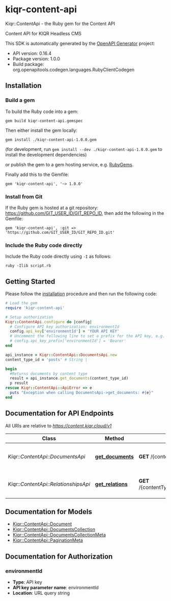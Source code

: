 # kiqr-content-api

Kiqr::ContentApi - the Ruby gem for the Content API

Content API for KIQR Headless CMS

This SDK is automatically generated by the [OpenAPI Generator](https://openapi-generator.tech) project:

- API version: 0.16.4
- Package version: 1.0.0
- Build package: org.openapitools.codegen.languages.RubyClientCodegen

## Installation

### Build a gem

To build the Ruby code into a gem:

```shell
gem build kiqr-content-api.gemspec
```

Then either install the gem locally:

```shell
gem install ./kiqr-content-api-1.0.0.gem
```

(for development, run `gem install --dev ./kiqr-content-api-1.0.0.gem` to install the development dependencies)

or publish the gem to a gem hosting service, e.g. [RubyGems](https://rubygems.org/).

Finally add this to the Gemfile:

    gem 'kiqr-content-api', '~> 1.0.0'

### Install from Git

If the Ruby gem is hosted at a git repository: https://github.com/GIT_USER_ID/GIT_REPO_ID, then add the following in the Gemfile:

    gem 'kiqr-content-api', :git => 'https://github.com/GIT_USER_ID/GIT_REPO_ID.git'

### Include the Ruby code directly

Include the Ruby code directly using `-I` as follows:

```shell
ruby -Ilib script.rb
```

## Getting Started

Please follow the [installation](#installation) procedure and then run the following code:

```ruby
# Load the gem
require 'kiqr-content-api'

# Setup authorization
Kiqr::ContentApi.configure do |config|
  # Configure API key authorization: environmentId
  config.api_key['environmentId'] = 'YOUR API KEY'
  # Uncomment the following line to set a prefix for the API key, e.g. 'Bearer' (defaults to nil)
  # config.api_key_prefix['environmentId'] = 'Bearer'
end

api_instance = Kiqr::ContentApi::DocumentsApi.new
content_type_id = 'posts' # String | 

begin
  #Returns documents by content type
  result = api_instance.get_documents(content_type_id)
  p result
rescue Kiqr::ContentApi::ApiError => e
  puts "Exception when calling DocumentsApi->get_documents: #{e}"
end

```

## Documentation for API Endpoints

All URIs are relative to *https://content.kiqr.cloud/v1*

Class | Method | HTTP request | Description
------------ | ------------- | ------------- | -------------
*Kiqr::ContentApi::DocumentsApi* | [**get_documents**](docs/DocumentsApi.md#get_documents) | **GET** /{contentTypeId}/ | Returns documents by content type
*Kiqr::ContentApi::RelationshipsApi* | [**get_relations**](docs/RelationshipsApi.md#get_relations) | **GET** /{contentTypeId}/{documentId}/relations/{fieldId} | Returns a list of related documents


## Documentation for Models

 - [Kiqr::ContentApi::Document](docs/Document.md)
 - [Kiqr::ContentApi::DocumentsCollection](docs/DocumentsCollection.md)
 - [Kiqr::ContentApi::DocumentsCollectionMeta](docs/DocumentsCollectionMeta.md)
 - [Kiqr::ContentApi::PaginationMeta](docs/PaginationMeta.md)


## Documentation for Authorization


### environmentId


- **Type**: API key
- **API key parameter name**: environmentId
- **Location**: URL query string

